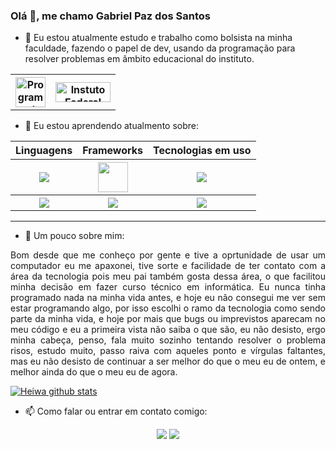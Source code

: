 ### Olá 👋, me chamo Gabriel Paz dos Santos

- 🔭 Eu estou atualmente estudo e trabalho como bolsista na minha faculdade, fazendo o papel de dev, usando da programação para resolver problemas em âmbito educacional do instituto.


<table align="center">
  <tr>
   <th>
     <a href="https://www.pet.ifc-camboriu.edu.br/">
       <img alt="Programa de estudo tutorial" " src="https://www.pet.ifc-camboriu.edu.br/wp-content/uploads/2018/10/Logo-PET.png" width="48"/>
     </a>
   </th>                                                                                                                                        

   <th>                                                                                                                                          
     <a href="http://www.camboriu.ifc.edu.br/">
         <img alt="Instuto Federal Catarinense Campus Camboriú" src="http://www.camboriu.ifc.edu.br/wp-content/themes/ifc-v2/assets/images/logo-ifc.png" height="32" width="88"/>
     </a>
   </th>
  </tr>
</table>


- 🌱 Eu estou aprendendo atualmento sobre:


<table align="center">
  <thead>
    <tr>
      <th>Linguagens</th>
      <th>Frameworks</th>
      <th>Tecnologias em uso</th>
    </tr>
  </thead>
    <tr>
      <th><img src="https://img.icons8.com/color/48/000000/javascript.png"/></th>
      <th><img src="https://upload.wikimedia.org/wikipedia/commons/thumb/9/91/Electron_Software_Framework_Logo.svg/1024px-Electron_Software_Framework_Logo.svg.png" width="48"</th>
      <th><img src="https://img.icons8.com/color/48/000000/nodejs.png"/></th>
    </tr>
    <tr>
      <th><img src="https://img.icons8.com/color/48/000000/typescript.png"/></th>
      <th><img src="https://img.icons8.com/bubbles/60/000000/react.png"/></th>
      <th><img src="https://img.icons8.com/fluent/48/000000/visual-studio-code-2019.png"/></th>
    </tr>
</table>

<hr>

- :man: Um pouco sobre mim:<br>
<p align="justify">
Bom desde que me conheço por gente e tive a oprtunidade de usar um computador eu me apaxonei, tive sorte e facilidade de ter contato com a área da tecnologia pois meu pai também gosta dessa área, o que facilitou minha decisão em fazer curso técnico em informática. Eu nunca tinha programado nada na minha vida antes, e hoje eu não consegui me ver sem estar programando algo, por isso escolhi o ramo da tecnologia como sendo parte da minha vida, e hoje por mais que bugs ou imprevistos aparecam no meu código e eu a primeira vista não saiba o que são, eu não desisto, ergo minha cabeça, penso, fala muito sozinho tentando resolver o problema risos, estudo muito, passo raiva com aqueles ponto e vírgulas faltantes, mas eu não desisto de continuar a ser melhor do que o meu eu de ontem, e melhor ainda do que o meu eu de agora.
</p>

[![Heiwa github stats](https://github-readme-stats.vercel.app/api?username=gabrielheiwa&show_icons=true)](https://github.com/windard)

- 📫 Como falar ou entrar em contato comigo:


<p align="center">
  <a href="https://www.instagram.com/gabr.el_paz/?hl=pt-br" rel="nofollow" spellcheck="false" target="_blank">
    <img src="https://img.icons8.com/doodle/48/000000/instagram-new.png" /></a>
  <a href="https://www.linkedin.com/in/gabriel-paz-120ab1198/"><img src="https://img.icons8.com/doodle/48/000000/linkedin.png" /></a>
</p>

